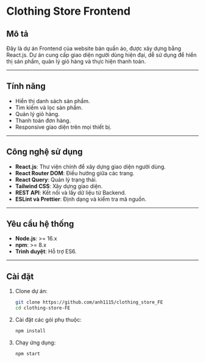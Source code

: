 # Clothing Store Frontend

## Mô tả
Đây là dự án Frontend của website bán quần áo, được xây dựng bằng React.js. Dự án cung cấp giao diện người dùng hiện đại, dễ sử dụng để hiển thị sản phẩm, quản lý giỏ hàng và thực hiện thanh toán.

---

## Tính năng
- Hiển thị danh sách sản phẩm.
- Tìm kiếm và lọc sản phẩm.
- Quản lý giỏ hàng.
- Thanh toán đơn hàng.
- Responsive giao diện trên mọi thiết bị.

---

## Công nghệ sử dụng
- **React.js**: Thư viện chính để xây dựng giao diện người dùng.
- **React Router DOM**: Điều hướng giữa các trang.
- **React Query**: Quản lý trạng thái.
- **Tailwind CSS**: Xây dựng giao diện.
- **REST API**: Kết nối và lấy dữ liệu từ Backend.
- **ESLint và Prettier**: Định dạng và kiểm tra mã nguồn.

---

## Yêu cầu hệ thống
- **Node.js**: >= 16.x
- **npm**: >= 8.x
- **Trình duyệt**: Hỗ trợ ES6.

---

## Cài đặt
1. Clone dự án:
   ```bash
   git clone https://github.com/anh1115/clothing_store_FE
   cd clothing-store-FE
   ```

2. Cài đặt các gói phụ thuộc:
    ```bash
    npm install
    ```

3. Chạy ứng dụng:
    ```bash
    npm start
    ```
